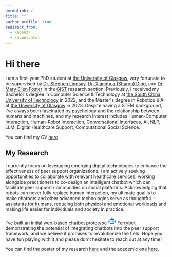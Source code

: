 ```yaml
---
permalink: /
title: ""
author_profile: true
redirect_from: 
  - /about/
  - /about.html
---
```

Hi there
======
I am a first-year PhD student at [the University of Glasgow](https://www.gla.ac.uk/), very fortunate to be supervised by 
[Dr. Stephen Lindsay](https://www.gla.ac.uk/schools/computing/staff/stephenlindsay/), [Dr. Xianghua (Sharon) Ding](https://www.gla.ac.uk/schools/computing/staff/xianghuading/), and [Dr. Mary Ellen Foster](https://www.gla.ac.uk/schools/computing/staff/maryellenfoster/) in the [GIST](https://www.gla.ac.uk/schools/computing/research/researchsections/gist-section/) research section. Previously, I received my Bachelor's degree in Computer Science & Technology at [the South China University of Technology](https://www.scut.edu.cn/en/) in 2022, and the Master's degree in Robotics & AI at [the University of Glasgow](https://www.gla.ac.uk/) in 2023. Despite having a STEM background, I've always been fascinated by psychology and the relationship between humans and machines, and my research interest includes Human-Computer Interaction, Human-Robot Interaction, Conversational Interfaces, AI, NLP, LLM, Digital Healthcare Support, Computational Social Science.

You can find my CV <a href="../assets/CV.pdf" target="_blank">here</a>.

My Research
------
I currently focus on leveraging emerging digital technologies to enhance the effectiveness of peer support organizations. I am actively seeking opportunities to collaborate with relevant healthcare services, working alongside practitioners to co-design an intelligent chatbot which can facilitate peer support communities on social platforms. Acknowledging that robots can never fully replace human interaction, my ultimate goal is to make chatbots and other advanced technologies serve as thoughtful assistants for humans, reducing both physical and emotional workloads and making life easier for individuals and society in practice.

I've built an initial web-based chatbot prototype <img src="/images/robot.png" alt="ferrybot" title="ferrybot" style="width:25px; height:auto;" />
 [Ferrybot](https://ferrybot.eu.pythonanywhere.com/) demonstrating the potential of integrating chatbots into the peer support framework, and we believe it promises to revolutionize the field. Hope you have fun playing with it and please don't hesitate to reach out at any time!

 You can find the poster of my research <a href="../assets/poster.pdf" target="_blank">here</a> and the academic one <a href="../assets/acPoster.pdf" target="_blank">here</a>.
